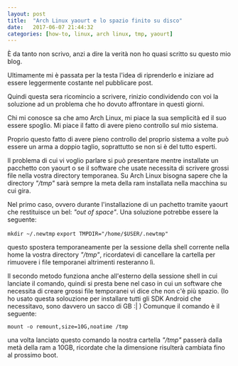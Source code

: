 ```yaml
---
layout: post
title:  "Arch Linux yaourt e lo spazio finito su disco"
date:   2017-06-07 21:44:32
categories: [how-to, linux, arch linux, tmp, yaourt]
---
```

È da tanto non scrivo, anzi a dire la verità non ho quasi scritto su questo mio blog. 

Ultimamente mi è passata per la testa l'idea di riprenderlo e iniziare ad essere leggermente costante nel pubblicare post.

Quindi questa sera ricomincio a scrivere, rinizio condividendo con voi la soluzione ad un problema che ho dovuto affrontare in questi giorni.

Chi mi conosce sa che amo Arch Linux, mi piace la sua semplicità ed il suo essere spoglio.
Mi piace il fatto di avere pieno controllo sul mio sistema.

Proprio questo fatto di avere pieno controllo del proprio sistema a volte può essere un arma a doppio taglio, soprattutto se non si è del tutto esperti.

Il problema di cui vi voglio parlare si può presentare mentre installate un pacchetto con yaourt o se il software che usate necessita di scrivere grossi file nella vostra directory temporanea. Su Arch Linux bisogna sapere che la directory _"/tmp"_ sarà sempre la meta della ram installata nella macchina su cui gira.

Nel primo caso, ovvero durante l'installazione di un pachetto tramite yaourt che restituisce un bel: _"out of space"_.
Una soluzione potrebbe essere la seguente:

`mkdir ~/.newtmp`
`export TMPDIR="/home/$USER/.newtmp"`

questo spostera temporaneamente per la sessione della shell corrente nella home la vostra directory _"/tmp"_, ricordatevi di cancellare la cartella per rimuovere i file temporanei altrimenti resteranno lì.

Il secondo metodo funziona anche all'esterno della sessione shell in cui lanciate il comando, quindi si presta bene nel caso in cui un software che necessita di creare grossi file temporanei vi dice che non c'è più spazio.
(Io ho usato questa solouzione per installare tutti gli SDK Android che necessitavo, sono davvero un sacco di GB :| )
Comunque il comando è il seguente:

`mount -o remount,size=10G,noatime /tmp`

una volta lanciato questo comando la nostra cartella _"/tmp"_ passerà dalla metà della ram a 10GB, ricordate che la dimensione risulterà cambiata fino al prossimo boot.
